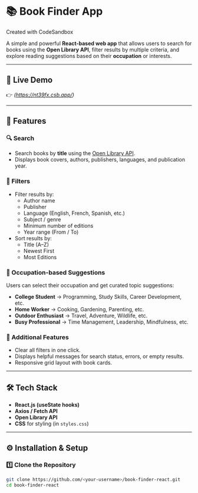 # 📚 Book Finder App
Created with CodeSandbox

A simple and powerful **React-based web app** that allows users to search for books using the **Open Library API**, filter results by multiple criteria, and explore reading suggestions based on their **occupation** or interests.

---

## 🚀 Live Demo
👉 *(https://nt39fx.csb.app/)*  

---

## 🧠 Features

### 🔍 Search
- Search books by **title** using the [Open Library API](https://openlibrary.org/developers/api).
- Displays book covers, authors, publishers, languages, and publication year.

### 🎯 Filters
- Filter results by:
  - Author name
  - Publisher
  - Language (English, French, Spanish, etc.)
  - Subject / genre
  - Minimum number of editions
  - Year range (From / To)
- Sort results by:
  - Title (A–Z)
  - Newest First
  - Most Editions

### 💼 Occupation-based Suggestions
Users can select their occupation and get curated topic suggestions:
- **College Student** → Programming, Study Skills, Career Development, etc.  
- **Home Worker** → Cooking, Gardening, Parenting, etc.  
- **Outdoor Enthusiast** → Travel, Adventure, Wildlife, etc.  
- **Busy Professional** → Time Management, Leadership, Mindfulness, etc.

### 🧹 Additional Features
- Clear all filters in one click.
- Displays helpful messages for search status, errors, or empty results.
- Responsive grid layout with book cards.

---

## 🛠️ Tech Stack

- **React.js (useState hooks)**
- **Axios / Fetch API**
- **Open Library API**
- **CSS** for styling (in `styles.css`)

---

## ⚙️ Installation & Setup

### 1️⃣ Clone the Repository
```bash
git clone https://github.com/<your-username>/book-finder-react.git
cd book-finder-react
